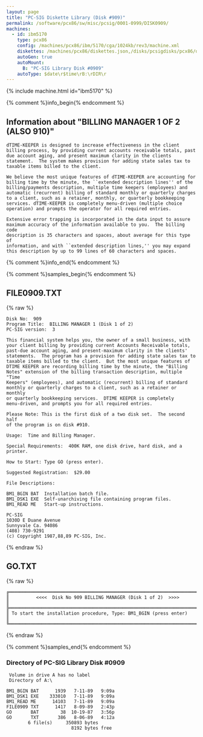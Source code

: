 ```yaml
---
layout: page
title: "PC-SIG Diskette Library (Disk #909)"
permalink: /software/pcx86/sw/misc/pcsig/0001-0999/DISK0909/
machines:
  - id: ibm5170
    type: pcx86
    config: /machines/pcx86/ibm/5170/cga/1024kb/rev3/machine.xml
    diskettes: /machines/pcx86/diskettes.json,/disks/pcsigdisks/pcx86/diskettes.json
    autoGen: true
    autoMount:
      B: "PC-SIG Library Disk #0909"
    autoType: $date\r$time\rB:\rDIR\r
---
```


{% include machine.html id="ibm5170" %}

{% comment %}info_begin{% endcomment %}

## Information about "BILLING MANAGER 1 OF 2 (ALSO 910)"

    dTIME-KEEPER is designed to increase effectiveness in the client
    billing process, by providing current accounts receivable totals, past
    due account aging, and present maximum clarity in the clients
    statement.  The system makes provision for adding state sales tax to
    taxable items billed to the client.
    
    We believe the most unique features of dTIME-KEEPER are accounting for
    billing time by the minute, the ``extended description lines'' of the
    billing/payments description, multiple time keepers (employees) and
    automatic (recurrent) billing of standard monthly or quarterly charges
    to a client, such as a retainer, monthly, or quarterly bookkeeping
    services. dTIME-KEEPER is completely menu-driven (multiple choice
    operation) and prompts the operator for all required entries.
    
    Extensive error trapping is incorporated in the data input to assure
    maximum accuracy of the information available to you.  The billing code
    description is 35 characters and spaces, about average for this type of
    information, and with ``extended description lines,'' you may expand
    this description by up to 99 lines of 60 characters and spaces.
{% comment %}info_end{% endcomment %}

{% comment %}samples_begin{% endcomment %}

## FILE0909.TXT

{% raw %}
```
Disk No:  909
Program Title:  BILLING MANAGER 1 (Disk 1 of 2)
PC-SIG version:  3

This financial system helps you, the owner of a small business, with
your client billing by providing current Accounts Receivable totals,
past-due account aging, and present-maximum clarity in the clients'
statements.  The program has a provision for adding state sales tax to
taxable items billed to the client.  But the most unique features of
DTIME KEEPER are recording billing time by the minute, the "Billing
Notes" extension of the billing transaction description, multiple "Time
Keepers" (employees), and automatic (recurrent) billing of standard
monthly or quarterly charges to a client, such as a retainer or monthly
or quarterly bookkeeping services.  DTIME KEEPER is completely
menu-driven, and prompts you for all required entries.

Please Note: This is the first disk of a two disk set.  The second half
of the program is on disk #910.

Usage:  Time and Billing Manager.

Special Requirements:  400K RAM, one disk drive, hard disk, and a
printer.

How to Start: Type GO (press enter).

Suggested Registration:  $29.00

File Descriptions:

BM1_BGIN BAT  Installation batch file.
BM1_DSK1 EXE  Self-unarchiving file containing program files.
BM1_READ ME   Start-up instructions.

PC-SIG
1030D E Duane Avenue
Sunnyvale Ca. 94086
(408) 730-9291
(c) Copyright 1987,88,89 PC-SIG, Inc.

```
{% endraw %}

## GO.TXT

{% raw %}
```
╔═════════════════════════════════════════════════════════════════════════╗
║          <<<<  Disk No 909 BILLING MANAGER (Disk 1 of 2)  >>>>          ║
╠═════════════════════════════════════════════════════════════════════════╣
║ To start the installation procedure, Type: BM1_BGIN (press enter)       ║
╚═════════════════════════════════════════════════════════════════════════╝
```
{% endraw %}

{% comment %}samples_end{% endcomment %}

### Directory of PC-SIG Library Disk #0909

     Volume in drive A has no label
     Directory of A:\

    BM1_BGIN BAT      1939   7-11-89   9:09a
    BM1_DSK1 EXE    333010   7-11-89   9:09a
    BM1_READ ME      14103   7-11-89   9:09a
    FILE0909 TXT      1417   8-09-89   2:43p
    GO       BAT        38  10-19-87   3:56p
    GO       TXT       386   8-06-89   4:12a
            6 file(s)     350893 bytes
                            8192 bytes free
